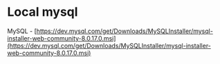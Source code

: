 # Local mysql

MySQL - [https://dev.mysql.com/get/Downloads/MySQLInstaller/mysql-installer-web-community-8.0.17.0.msi](https://dev.mysql.com/get/Downloads/MySQLInstaller/mysql-installer-web-community-8.0.17.0.msi)

